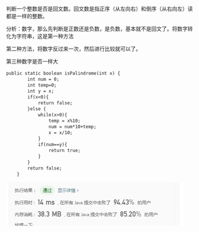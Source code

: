 判断一个整数是否是回文数。回文数是指正序（从左向右）和倒序（从右向左）读都是一样的整数。 

分析：数字，那么先判断是正数还是负数，是负数，基本就不是回文了。将数字转化为字符串，这是第一种方法

第二种方法，将数字反过来一次，然后进行比较就可以了。

第三种数字是否一样大

```
public static boolean isPalindrome(int x) {
        int num = 0;
        int temp=0;
        int y = x;
        if(x<0){
            return false;
        }else {
            while(x>0){
                temp = x%10;
                num = num*10+temp;
                x = x/10;
            }
            if(num==y){
                return true;
            }
        }
        return false;
    }
```

![1566171427031](photo/1566171427031.png)